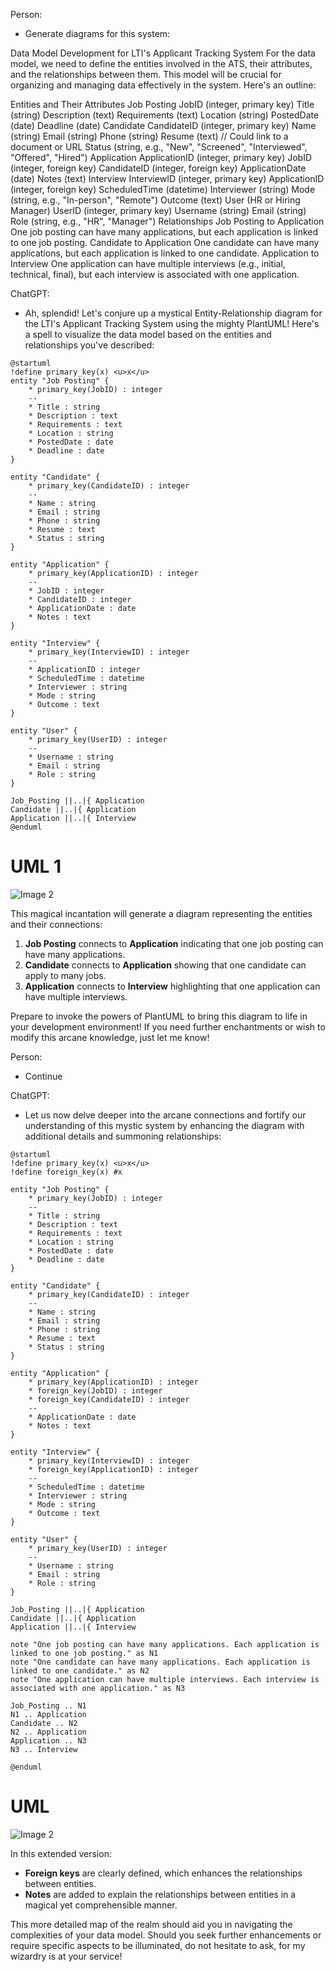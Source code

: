 
Person: 
- Generate diagrams for this system:

Data Model Development for LTI's Applicant Tracking System
For the data model, we need to define the entities involved in the ATS, their attributes, and the relationships between them. This model will be crucial for organizing and managing data effectively in the system. Here's an outline:

Entities and Their Attributes
Job Posting
JobID (integer, primary key)
Title (string)
Description (text)
Requirements (text)
Location (string)
PostedDate (date)
Deadline (date)
Candidate
CandidateID (integer, primary key)
Name (string)
Email (string)
Phone (string)
Resume (text) // Could link to a document or URL
Status (string, e.g., "New", "Screened", "Interviewed", "Offered", "Hired")
Application
ApplicationID (integer, primary key)
JobID (integer, foreign key)
CandidateID (integer, foreign key)
ApplicationDate (date)
Notes (text)
Interview
InterviewID (integer, primary key)
ApplicationID (integer, foreign key)
ScheduledTime (datetime)
Interviewer (string)
Mode (string, e.g., "In-person", "Remote")
Outcome (text)
User (HR or Hiring Manager)
UserID (integer, primary key)
Username (string)
Email (string)
Role (string, e.g., "HR", "Manager")
Relationships
Job Posting to Application
One job posting can have many applications, but each application is linked to one job posting.
Candidate to Application
One candidate can have many applications, but each application is linked to one candidate.
Application to Interview
One application can have multiple interviews (e.g., initial, technical, final), but each interview is associated with one application.

ChatGPT: 
- Ah, splendid! Let's conjure up a mystical Entity-Relationship diagram for the LTI's Applicant Tracking System using the mighty PlantUML! Here's a spell to visualize the data model based on the entities and relationships you've described:

```plantuml
@startuml
!define primary_key(x) <u>x</u>
entity "Job Posting" {
    * primary_key(JobID) : integer
    --
    * Title : string
    * Description : text
    * Requirements : text
    * Location : string
    * PostedDate : date
    * Deadline : date
}

entity "Candidate" {
    * primary_key(CandidateID) : integer
    --
    * Name : string
    * Email : string
    * Phone : string
    * Resume : text
    * Status : string
}

entity "Application" {
    * primary_key(ApplicationID) : integer
    --
    * JobID : integer
    * CandidateID : integer
    * ApplicationDate : date
    * Notes : text
}

entity "Interview" {
    * primary_key(InterviewID) : integer
    --
    * ApplicationID : integer
    * ScheduledTime : datetime
    * Interviewer : string
    * Mode : string
    * Outcome : text
}

entity "User" {
    * primary_key(UserID) : integer
    --
    * Username : string
    * Email : string
    * Role : string
}

Job_Posting ||..|{ Application
Candidate ||..|{ Application
Application ||..|{ Interview
@enduml
```
# UML 1
![Image 2](uml1.png)

This magical incantation will generate a diagram representing the entities and their connections: 
1. **Job Posting**  connects to **Application**  indicating that one job posting can have many applications. 
2. **Candidate**  connects to **Application**  showing that one candidate can apply to many jobs. 
3. **Application**  connects to **Interview**  highlighting that one application can have multiple interviews.

Prepare to invoke the powers of PlantUML to bring this diagram to life in your development environment! If you need further enchantments or wish to modify this arcane knowledge, just let me know!

Person: 
- Continue

ChatGPT: 
- Let us now delve deeper into the arcane connections and fortify our understanding of this mystic system by enhancing the diagram with additional details and summoning relationships:

```plantuml
@startuml
!define primary_key(x) <u>x</u>
!define foreign_key(x) #x

entity "Job Posting" {
    * primary_key(JobID) : integer
    --
    * Title : string
    * Description : text
    * Requirements : text
    * Location : string
    * PostedDate : date
    * Deadline : date
}

entity "Candidate" {
    * primary_key(CandidateID) : integer
    --
    * Name : string
    * Email : string
    * Phone : string
    * Resume : text
    * Status : string
}

entity "Application" {
    * primary_key(ApplicationID) : integer
    * foreign_key(JobID) : integer
    * foreign_key(CandidateID) : integer
    --
    * ApplicationDate : date
    * Notes : text
}

entity "Interview" {
    * primary_key(InterviewID) : integer
    * foreign_key(ApplicationID) : integer
    --
    * ScheduledTime : datetime
    * Interviewer : string
    * Mode : string
    * Outcome : text
}

entity "User" {
    * primary_key(UserID) : integer
    --
    * Username : string
    * Email : string
    * Role : string
}

Job_Posting ||..|{ Application
Candidate ||..|{ Application
Application ||..|{ Interview

note "One job posting can have many applications. Each application is linked to one job posting." as N1
note "One candidate can have many applications. Each application is linked to one candidate." as N2
note "One application can have multiple interviews. Each interview is associated with one application." as N3

Job_Posting .. N1
N1 .. Application
Candidate .. N2
N2 .. Application
Application .. N3
N3 .. Interview

@enduml
```

# UML
![Image 2](uml2.png)


In this extended version: 
- **Foreign keys**  are clearly defined, which enhances the relationships between entities. 
- **Notes**  are added to explain the relationships between entities in a magical yet comprehensible manner.

This more detailed map of the realm should aid you in navigating the complexities of your data model. Should you seek further enhancements or require specific aspects to be illuminated, do not hesitate to ask, for my wizardry is at your service!
